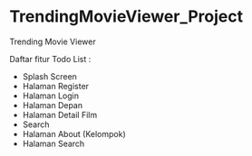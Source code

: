 # TrendingMovieViewer_Project
Trending Movie Viewer

Daftar fitur
Todo List :
 - Splash Screen
 - Halaman Register
 - Halaman Login
 - Halaman Depan
 - Halaman Detail Film
 - Search
 - Halaman About (Kelompok)
 - Halaman Search
